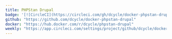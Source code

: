 ```yaml
---
title: PHPStan Drupal
badge: '[![CircleCI](https://circleci.com/gh/dcycle/docker-phpstan-drupal.svg?style=svg)](https://circleci.com/gh/dcycle/docker-phpstan-drupal)'
github: "https://github.com/dcycle/docker-phpstan-drupal"
docker: "https://hub.docker.com/r/dcycle/phpstan-drupal"
weekly: "https://app.circleci.com/settings/project/github/dcycle/docker-phpstan-drupal/triggers"
---
```


